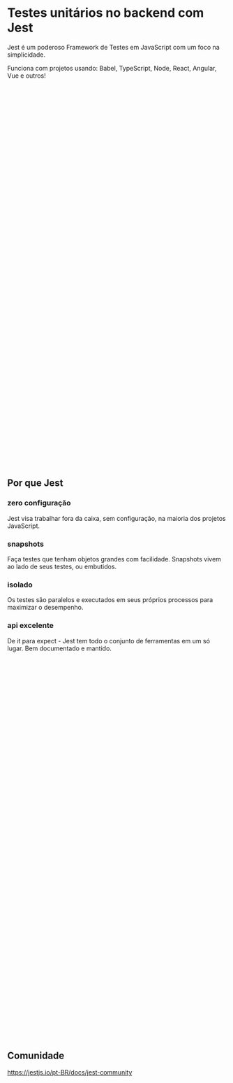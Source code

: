 # Testes unitários no backend com Jest

Jest é um poderoso Framework de Testes em JavaScript com um foco na simplicidade.

Funciona com projetos usando: Babel, TypeScript, Node, React, Angular, Vue e outros!

<br/><br/><br/><br/><br/><br/><br/><br/><br/><br/><br/><br/><br/><br/><br/><br/><br/>
<br/><br/><br/><br/><br/><br/><br/><br/><br/><br/><br/><br/><br/><br/><br/><br/><br/>
<br/><br/><br/><br/><br/><br/><br/><br/><br/><br/><br/><br/><br/><br/><br/><br/><br/>

## Por que Jest

### zero configuração

Jest visa trabalhar fora da caixa, sem configuração, na maioria dos projetos JavaScript.

### snapshots

Faça testes que tenham objetos grandes com facilidade. Snapshots vivem ao lado de seus testes, ou embutidos.

### isolado

Os testes são paralelos e executados em seus próprios processos para maximizar o desempenho.

### api excelente

De it para expect - Jest tem todo o conjunto de ferramentas em um só lugar. Bem documentado e mantido.

<br/><br/><br/><br/><br/><br/><br/><br/><br/><br/><br/><br/><br/><br/><br/><br/><br/>
<br/><br/><br/><br/><br/><br/><br/><br/><br/><br/><br/><br/><br/><br/><br/><br/><br/>
<br/><br/><br/><br/><br/><br/><br/><br/><br/><br/><br/><br/><br/><br/><br/><br/><br/>

## Comunidade
https://jestjs.io/pt-BR/docs/jest-community




